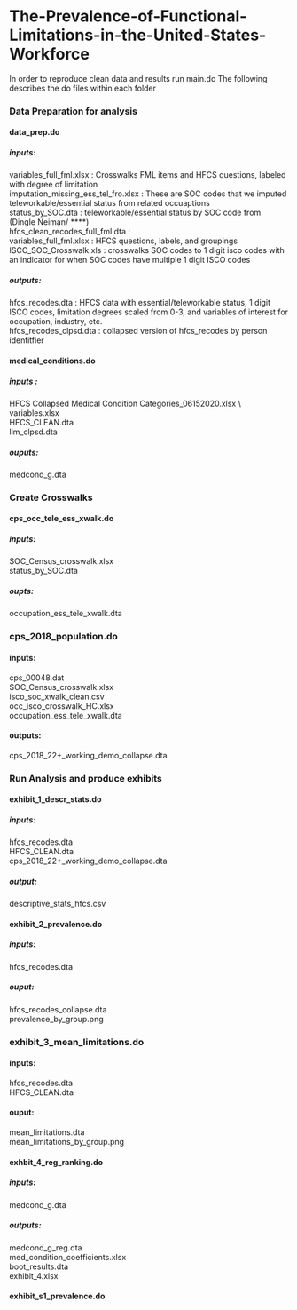 # The-Prevalence-of-Functional-Limitations-in-the-United-States-Workforce

In order to reproduce clean data and results run main.do
The following describes the do files within each folder 


### Data Preparation for analysis
#### data_prep.do
##### inputs:
variables_full_fml.xlsx : Crosswalks FML items and HFCS questions, labeled with degree of limitation \
imputation_missing_ess_tel_fro.xlsx : These are SOC codes that we imputed teleworkable/essential status from related occuaptions \
status_by_SOC.dta : teleworkable/essential status by SOC code from (Dingle Neiman/ ****) \
hfcs_clean_recodes_full_fml.dta : \
variables_full_fml.xlsx : HFCS questions, labels, and groupings \
ISCO_SOC_Crosswalk.xls : crosswalks SOC codes to 1 digit isco codes with an indicator for when SOC codes have multiple 1 digit ISCO codes 
##### outputs:
hfcs_recodes.dta : HFCS data with essential/teleworkable status, 1 digit ISCO codes, limitation degrees scaled from 0-3, and variables of interest for occupation, industry, etc. \
hfcs_recodes_clpsd.dta : collapsed version of hfcs_recodes by person identitfier

#### medical_conditions.do 
##### inputs :
HFCS Collapsed Medical Condition Categories_06152020.xlsx \ 
variables.xlsx \
HFCS_CLEAN.dta \
lim_clpsd.dta 
##### ouputs:
medcond_g.dta

### Create Crosswalks
#### cps_occ_tele_ess_xwalk.do 
##### inputs:
SOC_Census_crosswalk.xlsx \
status_by_SOC.dta 
##### oupts:
occupation_ess_tele_xwalk.dta

### cps_2018_population.do 
#### inputs:
cps_00048.dat \
SOC_Census_crosswalk.xlsx \
isco_soc_xwalk_clean.csv \
occ_isco_crosswalk_HC.xlsx \
occupation_ess_tele_xwalk.dta 
#### outputs:
cps_2018_22+_working_demo_collapse.dta

### Run Analysis and produce exhibits
#### exhibit_1_descr_stats.do 
##### inputs:
hfcs_recodes.dta \
HFCS_CLEAN.dta \
cps_2018_22+_working_demo_collapse.dta 
##### output:
descriptive_stats_hfcs.csv

#### exhibit_2_prevalence.do 
##### inputs:
hfcs_recodes.dta
##### ouput: 
hfcs_recodes_collapse.dta \
prevalence_by_group.png

### exhibit_3_mean_limitations.do 
#### inputs:
hfcs_recodes.dta \
HFCS_CLEAN.dta
#### ouput:
mean_limitations.dta \
mean_limitations_by_group.png

#### exhbit_4_reg_ranking.do 
##### inputs:
medcond_g.dta
##### outputs:
medcond_g_reg.dta \
med_condition_coefficients.xlsx \
boot_results.dta \
exhibit_4.xlsx

#### exhibit_s1_prevalence.do 
